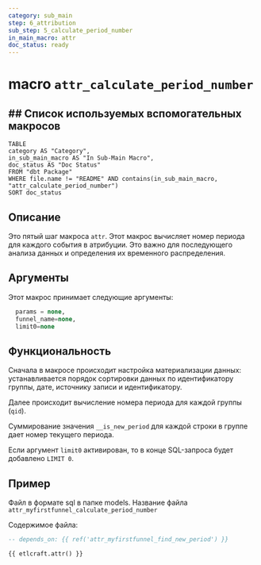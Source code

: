```yaml
---
category: sub_main
step: 6_attribution
sub_step: 5_calculate_period_number
in_main_macro: attr
doc_status: ready
---
```

# macro `attr_calculate_period_number`

## ## Список используемых вспомогательных макросов

```dataview
TABLE 
category AS "Category", 
in_sub_main_macro AS "In Sub-Main Macro",
doc_status AS "Doc Status"
FROM "dbt Package"
WHERE file.name != "README" AND contains(in_sub_main_macro, "attr_calculate_period_number")
SORT doc_status
```
## Описание

Это пятый шаг макроса `attr`.  Этот макрос вычисляет номер периода для каждого события в атрибуции. Это важно для последующего анализа данных и определения их временного распределения.

## Аргументы

Этот макрос принимает следующие аргументы:
```sql
  params = none,
  funnel_name=none,
  limit0=none
```
## Функциональность

  Сначала в макросе происходит настройка материализации данных: устанавливается порядок сортировки данных по идентификатору группы, дате, источнику записи и идентификатору.

Далее происходит вычисление номера периода для каждой группы (`qid`).

Суммирование значения `__is_new_period` для каждой строки в группе дает номер текущего периода.

Если аргумент `limit0` активирован, то в конце SQL-запроса будет добавлено `LIMIT 0`.
## Пример

Файл в формате sql в папке models. Название файла `attr_myfirstfunnel_calculate_period_number`

Содержимое файла:
```sql
-- depends_on: {{ ref('attr_myfirstfunnel_find_new_period') }}

{{ etlcraft.attr() }}
```
